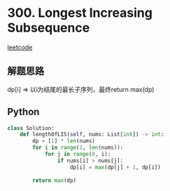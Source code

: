 # 300. Longest Increasing Subsequence
[leetcode](https://leetcode.com/problems/longest-increasing-subsequence/description/)

## 解题思路
dp[i] => 以i为结尾的最长子序列，最终return max(dp)

## Python
```python
class Solution:
    def lengthOfLIS(self, nums: List[int]) -> int:
        dp = [1] * len(nums)
        for i in range(1, len(nums)):
            for j in range(0, i):
                if nums[i] > nums[j]:
                    dp[i] = max(dp[j] + 1, dp[i])
        
        return max(dp)
```